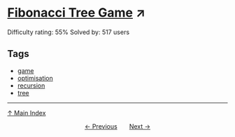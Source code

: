 # [Fibonacci Tree Game](https://projecteuler.net/problem=400) ↗️

Difficulty rating: 55%
Solved by: 517 users
## Tags

- [game](../tags/game.md)
- [optimisation](../tags/optimisation.md)
- [recursion](../tags/recursion.md)
- [tree](../tags/tree.md)



---

[↑ Main Index](../README.md)


<div align=center><a href='399.md'>← Previous</a> &nbsp;&nbsp; &nbsp;&nbsp;  <a href='401.md'>Next →</a></div>
